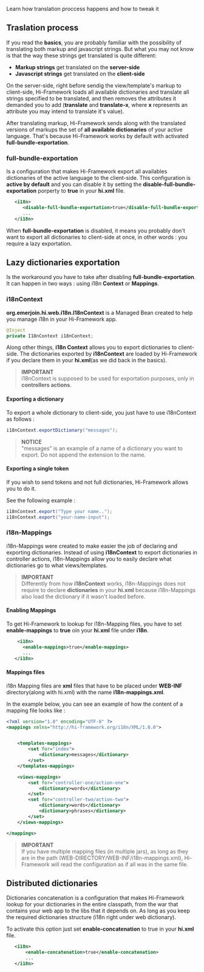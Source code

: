 <!--Topic description-->
<description>Learn how translation proccess happens and how to tweak it</description>


## Traslation process 

If you read the __basics__, you are probably familiar with the possibility of translating both markup and javascript strings.
But what you may not know is that the way these strings get translated is quite different:

- __Markup strings__ get translated on the __server-side__
- __Javascript strings__ get translated on the __client-side__

On the server-side, right before sendig the view/template's markup to client-side, Hi-Framework loads all available dictionaries and translate all strings specified to be translated, and then removes the attributes it demanded you to add (__translate__ and __translate-x__, where __x__ represents an attribute you may intend to translate it's value).

After translating markup, Hi-Framework sends along with the translated versions of markups the set of __all available dictionaries__ of your active language. That's because Hi-Framework works by default with activated __full-bundle-exportation__. 

### full-bundle-exportation

Is a configuration that makes Hi-Framework export all availables dictionaries of the active language to the client-side. This configuration is __active by default__ and you can disable it by setting the __disable-full-bundle-exportation__ porperty to __true__ in your __hi.xml__ file.

```xml
   <i18n>
      <disable-full-bundle-exportation>true</disable-full-bundle-exportation>
      ...
   </i18n>	  
```

When __full-bundle-exportation__ is disabled, it means you probably don't want to export all dictionaries to client-side at once, in other words : you require a lazy exportation. 

## Lazy dictionaries exportation

Is the workaround you have to take after disabling __full-bundle-exportation__. It can happen in two ways : using i18n __Context__ or __Mappings__.
### i18nContext 

__org.emerjoin.hi.web.i18n.I18nContext__ is a Managed Bean created to help you manage i18n in your Hi-Framework app.

```java
@Inject
private I18nContext i18nContext;
```

Along other things, __i18n Context__ allows you to export dictionaries to client-side. The dictionaries exported by __i18nContext__ are loaded by Hi-Framework if you declare them in your __hi.xml__(as we did back in the basics). 




> **IMPORTANT**<br> i18nContext is supposed to be used for exportation purposes, only in __controllers actions__.


#### __Exporting a dictionary__

To export a whole dictionary to client-side, you just have to use i18nContext as follows :

```java
i18nContext.exportDictionary("messages");
```

> **NOTICE**<br> "messages" is an example of a name of a dictionary you want to export. Do not append the extension to the name.

#### __Exporting a single token__

If you wish to send tokens and not full dictionaries, Hi-Framework allows you to do it. 

See the following example :
 
```java
i18nContext.export("Type your name..");
i18nContext.export("your-name-input");
```


### i18n-Mappings 

i18n-Mappings were created to make easier the job of declaring and exporting dictionaries. Instead of using __i18nContext__ to export dictionaries in controller actions, i18n-Mappings allow you to easily declare what dictionaries go to what views/templates.

> **IMPORTANT**<br> Differently from how __i18nContext__ works, i18n-Mappings does not require to declare __dictionaries__ in your __hi.xml__ because i18n-Mappings also load the dictionary if it wasn't loaded before.

#### __Enabling Mappings__

To get Hi-Framework to lookup for i18n-Mapping files, you have to set __enable-mappings__ to __true__ oin your __hi.xml__ file under __i18n__.

```xml
    <i18n>
      <enable-mappings>true</enable-mappings>
      ...
   </i18n>	
```

#### __Mappings files__

i18n Mapping files are __xml__ files that have to be placed under __WEB-INF__ directory(along with hi.xml) with the name __i18n-mappings.xml__.

In the example below, you can see an example of how the content of a mapping file looks like :
 
```xml
<?xml version="1.0" encoding="UTF-8" ?>
<mappings xmlns="http://hi-framework.org/i18n/XML/1.0.0">


    <templates-mappings>
        <set for="index">
            <dictionary>messages</dictionary>
        </set>
    </templates-mappings>

    <views-mappings>
        <set for="controller-one/action-one">
            <dictionary>words</dictionary>
        </set>
        <set for="controller-two/action-two">
            <dictionary>words</dictionary>
            <dictionary>phrases</dictionary>
        </set>
    </views-mappings>

</mappings>
```

> **IMPORTANT**<br>If you have multiple mapping files (in multiple jars), as long as they are in the path (WEB-DIRECTORY/WEB-INF/i18n-mappings.xml), Hi-Framework will read the configuration as if all was in the same file.

## Distributed dictionaries

Dictionaries concatenation is a configuration that makes Hi-Framework lookup for your dictionaries in the entire classpath, from the war that contains your web app to the libs that it depends on. As long as you keep the required dictionaries structure (i18n right under web dictionary).

To activate this option just set __enable-concatenation__ to true in your __hi.xml__ file.

```xml
   <i18n>
       <enable-concatenation>true</enable-concatenation>
       ...
   </i18n>

```







